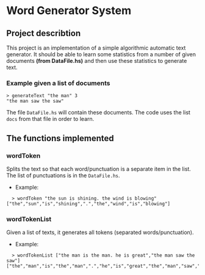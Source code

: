 # Word Generator System

## Project describtion
This project is an implementation of a simple algorithmic automatic text generator. It should be able to learn some statistics from a number of given documents **(from DataFile.hs)** and then use these statistics to generate text.
### Example given a list of documents
```
> generateText "the man" 3
"the man saw the saw"
```
The file `DataFile.hs` will contain these documents. The code uses the list `docs` from that file in
order to learn.

## The functions implemented
### wordToken
Splits the text so that each word/punctuation is a separate item in the list. The list of
punctuations is in the `DataFile.hs`.
- Example:
```
  > wordToken "the sun is shining. the wind is blowing"
["the","sun","is","shining",".","the","wind","is","blowing"]
```
### wordTokenList
Given a list of texts, it generates all tokens (separated words/punctuation).
- Example:
```
  > wordTokenList ["the man is the man. he is great","the man saw the saw"]
["the","man","is","the","man",".","he","is","great","the","man","saw","the","saw"]
```

  
